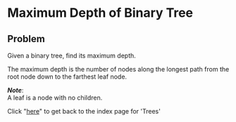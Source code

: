 # Maximum Depth of Binary Tree
## Problem
Given a binary tree, find its maximum depth.

The maximum depth is the number of nodes along the longest path from the root node down to the farthest leaf node.

*__Note__*:<br> A leaf is a node with no children.

Click "[here](../README.md)" to get back to the index page for 'Trees'
